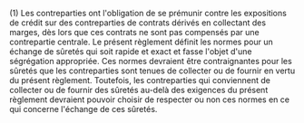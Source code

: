 (1) Les contreparties ont l'obligation de se prémunir contre les expositions de crédit sur des contreparties de contrats dérivés en collectant des marges, dès lors que ces contrats ne sont pas compensés par une contrepartie centrale. Le présent règlement définit les normes pour un échange de sûretés qui soit rapide et exact et fasse l'objet d'une ségrégation appropriée. Ces normes devraient être contraignantes pour les sûretés que les contreparties sont tenues de collecter ou de fournir en vertu du présent règlement. Toutefois, les contreparties qui conviennent de collecter ou de fournir des sûretés au-delà des exigences du présent règlement devraient pouvoir choisir de respecter ou non ces normes en ce qui concerne l'échange de ces sûretés.